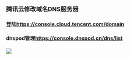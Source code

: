 ### 腾讯云修改域名DNS服务器
#### 登陆<https://console.cloud.tencent.com/domain>
#### dnspod管理<https://console.dnspod.cn/dns/list>
![](https://gitee.com/he11oworld/picBed/raw/master/20201127214510.png)